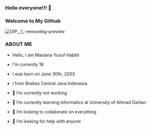 ### Hello everyone!!! 👋
### Welcome to My Github
   ![OIP__1_-removebg-preview](https://user-images.githubusercontent.com/64534810/159115072-c7f38d98-212b-4e07-8634-0e81aa8bc0f8.png)

### ABOUT ME
- Hello, I am Maulana Yusuf Habibi
- I'm currently 18
- I was born on June 30th, 2003
- I from Brebes Central Java Indonesia

- 🔭 I’m currently not working
- 🌱 I’m currently learning Informatics at University of Ahmad Dahlan
- 👯 I’m looking to collaborate on everything
- 🤔 I’m looking for help with anyone

